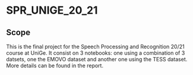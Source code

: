 # SPR_UNIGE_20_21

## Scope
This is the final project for the Speech Processing and Recognition 20/21 course at UniGe.
It consist on 3 notebooks: one using a combination of 3 datsets, one the EMOVO dataset and another one using the TESS dataset.
More details can be found in the report.
